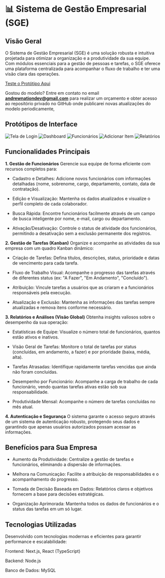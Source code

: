 # 📊 Sistema de Gestão Empresarial (SGE)

## Visão Geral
O Sistema de Gestão Empresarial (SGE) é uma solução robusta e intuitiva projetada para otimizar a organização e a produtividade da sua equipe. Com módulos essenciais para a gestão de pessoas e tarefas, o SGE oferece uma plataforma centralizada para acompanhar o fluxo de trabalho e ter uma visão clara das operações.

[Teste o Protótipo Aqui](https://sge-sistema-ger-empresarial.vercel.app/login)

Gostou do modelo? Entre em contato no email **andrewnationdev@gmail.com** para realizar um orçamento e obter acesso ao repositório privado no GitHub onde publicarei novas atualizações do modelo periodicamente,

## Protótipos de Interface

![Tela de Login](https://andrewnationdev.vercel.app/img/sge/sge-prototipo1.png)
![Dashboard](https://andrewnationdev.vercel.app/img/sge/sge-prototipo2.png)
![Funcionários](https://andrewnationdev.vercel.app/img/sge/sge-prototipo3.png)
![Adicionar Item](https://andrewnationdev.vercel.app/img/sge/sge-prototipo4.png)
![Relatórios](https://andrewnationdev.vercel.app/img/sge/sge-prototipo5.png)

## Funcionalidades Principais
**1. Gestão de Funcionários**
Gerencie sua equipe de forma eficiente com recursos completos para:

- Cadastro e Detalhes: Adicione novos funcionários com informações detalhadas (nome, sobrenome, cargo, departamento, contato, data de contratação).

- Edição e Visualização: Mantenha os dados atualizados e visualize o perfil completo de cada colaborador.

- Busca Rápida: Encontre funcionários facilmente através de um campo de busca inteligente por nome, e-mail, cargo ou departamento.

- Ativação/Desativação: Controle o status de atividade dos funcionários, permitindo a desativação sem a exclusão permanente dos registros.

**2. Gestão de Tarefas (Kanban)**
Organize e acompanhe as atividades da sua empresa com um quadro Kanban dinâmico:

- Criação de Tarefas: Defina títulos, descrições, status, prioridade e datas de vencimento para cada tarefa.

- Fluxo de Trabalho Visual: Acompanhe o progresso das tarefas através de diferentes status (ex: "A Fazer", "Em Andamento", "Concluído").

- Atribuição: Vincule tarefas a usuários que as criaram e a funcionários responsáveis pela execução.

- Atualização e Exclusão: Mantenha as informações das tarefas sempre atualizadas e remova itens conforme necessário.

**3. Relatórios e Análises (Visão Global)**
Obtenha insights valiosos sobre o desempenho da sua operação:

- Estatísticas de Equipe: Visualize o número total de funcionários, quantos estão ativos e inativos.

- Visão Geral de Tarefas: Monitore o total de tarefas por status (concluídas, em andamento, a fazer) e por prioridade (baixa, média, alta).

- Tarefas Atrasadas: Identifique rapidamente tarefas vencidas que ainda não foram concluídas.

- Desempenho por Funcionário: Acompanhe a carga de trabalho de cada funcionário, vendo quantas tarefas ativas estão sob sua responsabilidade.

- Produtividade Mensal: Acompanhe o número de tarefas concluídas no mês atual.

**4. Autenticação e Segurança**
O sistema garante o acesso seguro através de um sistema de autenticação robusto, protegendo seus dados e garantindo que apenas usuários autorizados possam acessar as informações.

## Benefícios para Sua Empresa
- Aumento da Produtividade: Centralize a gestão de tarefas e funcionários, eliminando a dispersão de informações.

- Melhora na Comunicação: Facilite a atribuição de responsabilidades e o acompanhamento do progresso.

- Tomada de Decisão Baseada em Dados: Relatórios claros e objetivos fornecem a base para decisões estratégicas.

- Organização Aprimorada: Mantenha todos os dados de funcionários e o status das tarefas em um só lugar.

## Tecnologias Utilizadas
Desenvolvido com tecnologias modernas e eficientes para garantir performance e escalabilidade:

Frontend: Next.js, React (TypeScript)

Backend: Node.js

Banco de Dados: MySQL